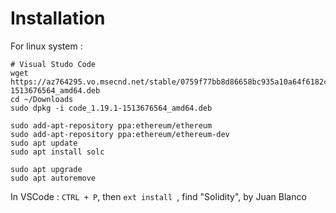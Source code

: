 # Installation
For linux system :
```
# Visual Studo Code
wget https://az764295.vo.msecnd.net/stable/0759f77bb8d86658bc935a10a64f6182c5a1eeba/code_1.19.1-1513676564_amd64.deb
cd ~/Downloads
sudo dpkg -i code_1.19.1-1513676564_amd64.deb

sudo add-apt-repository ppa:ethereum/ethereum
sudo add-apt-repository ppa:ethereum/ethereum-dev
sudo apt update
sudo apt install solc

sudo apt upgrade
sudo apt autoremove
```

In VSCode :
`CTRL + P`, then `ext install `, find "Solidity", by Juan Blanco
